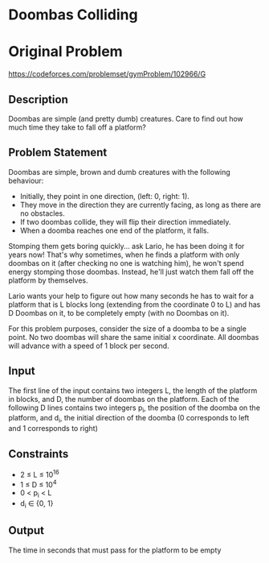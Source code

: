 # Doombas Colliding

# Original Problem
https://codeforces.com/problemset/gymProblem/102966/G

## Description
Doombas are simple (and pretty dumb) creatures. Care to find out how much time they take to fall off a platform?

## Problem Statement
Doombas are simple, brown and dumb creatures with the following behaviour:

- Initially, they point in one direction, (left: 0, right: 1).
- They move in the direction they are currently facing, as long as there are no obstacles. 
- If two doombas collide, they will flip their direction immediately. 
- When a doomba reaches one end of the platform, it falls.

Stomping them gets boring quickly... ask Lario, he has been doing it for years now! That's why sometimes, when he finds a platform with only doombas on it (after checking no one is watching him), he won't spend energy stomping those doombas. Instead, he'll just watch them fall off the platform by themselves.

Lario wants your help to figure out how many seconds he has to wait for a platform that is L blocks long (extending from the coordinate 0 to L) and has D Doombas on it, to be completely empty (with no Doombas on it). 

For this problem purposes, consider the size of a doomba to be a single point. No two doombas will share the same initial x coordinate. All doombas will advance with a speed of 1 block per second.

## Input
The first line of the input contains two integers L, the length of the platform in blocks, and D, the number of doombas on the platform.
Each of the following D lines contains two integers p<sub>i</sub>, the position of the doomba on the platform, and d<sub>i</sub>, the initial direction of the doomba (0 corresponds to left and 1 corresponds to right)

## Constraints
- 2 ≤ L ≤ 10<sup>16</sup>
- 1 ≤ D ≤ 10<sup>4</sup>
- 0 < p<sub>i</sub> < L
- d<sub>i</sub> ∈ {0, 1}

## Output
The time in seconds that must pass for the platform to be empty